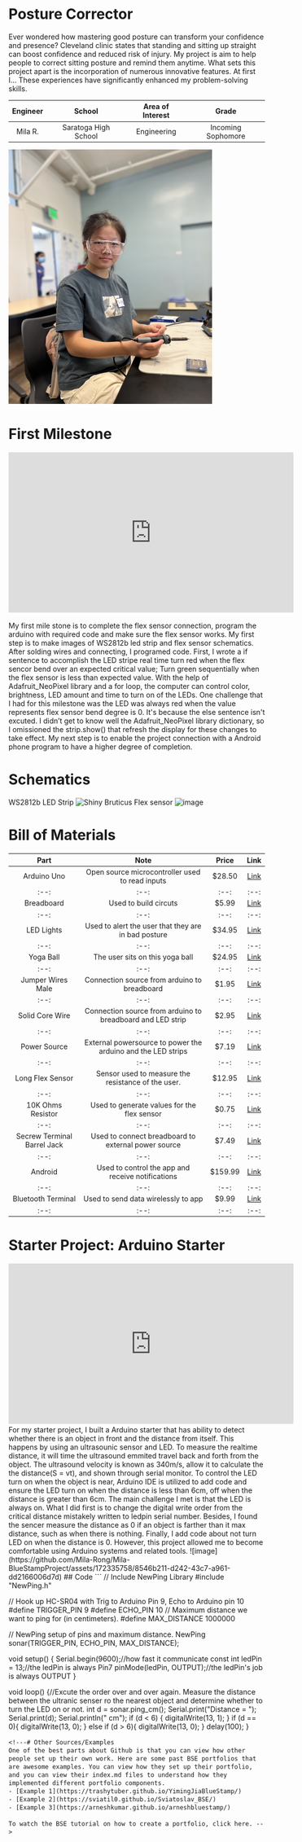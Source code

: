 # Posture Corrector
Ever wondered how mastering good posture can transform your confidence and presence? Cleveland clinic states that standing and sitting up straight can boost confidence and reduced risk of injury. 
My project is aim to help people to correct sitting posture and remind them anytime.
What sets this project apart is the incorporation of numerous innovative features.
At first I...
These experiences have significantly enhanced my problem-solving skills.

| **Engineer** | **School** | **Area of Interest** | **Grade** |
|:--:|:--:|:--:|:--:|
| Mila R. | Saratoga High School | Engineering | Incoming Sophomore

<img src="BlueStampSelfImage.jpeg" 
     width="400" 
     height="500" />

<!---# Final Milestone
# Second Milestone-->
# First Milestone
<iframe width="560" height="315" src="https://www.youtube.com/embed/qWUt8Wl382Y?si=09idMhwT-X0u8iI2" title="YouTube video player" frameborder="0" allow="accelerometer; autoplay; clipboard-write; encrypted-media; gyroscope; picture-in-picture; web-share" referrerpolicy="strict-origin-when-cross-origin" allowfullscreen></iframe>

My first mile stone is to complete the flex sensor connection, program the arduino with required code and make sure the flex sensor works. My first step is to make images of WS2812b led strip and flex sensor schematics. After solding wires and connecting, I programed code. First, I wrote a if sentence to accomplish the LED stripe real time turn red when the flex sencor bend over an expected critical value; Turn green sequentially when the flex sensor is less than expected value. With the help of Adafruit_NeoPixel library and a for loop, the computer can control color, brightness, LED amount and time to turn on of the LEDs.
One challenge that I had for this milestone was the LED was always red when the value represents flex sensor bend degree is 0. It's because the else sentence isn't excuted. I didn’t get to know well the Adafruit_NeoPixel library dictionary, so I omissioned the strip.show() that refresh the display for these changes to take effect.
My next step is to enable the project connection with a Android phone program to have a higher degree of completion.
# Schematics 
WS2812b LED Strip
![Shiny Bruticus](https://github.com/Mila-Rong/Mila-BlueStampProject/assets/172335758/806cf273-35f5-4d4e-9e75-c705c9f0e79d)
Flex sensor
![image](https://github.com/Mila-Rong/Mila-BlueStampProject/assets/172335758/84bef1d8-1d6a-4011-be44-0f94c5fc4af5)

# Bill of Materials

| **Part** | **Note** | **Price** | **Link** |
|:--:|:--:|:--:|:--:|
| Arduino Uno | Open source microcontroller used to read inputs | $28.50  | <a href="https://www.amazon.com/Arduino-A000066-ARDUINO-UNO-R3/dp/B008GRTSV6/ref=sr_1_3?crid=3VNEAL981J2CL&keywords=arduino+uno&qid=1685848547&sprefix=arduino%2Caps%2C170&sr=8-3"> Link </a> |
|:--:|:--:|:--:|:--:|
| Breadboard | Used to build circuts | $5.99 | <a href="https://www.amazon.com/Qunqi-point-Experiment-Breadboard-5-5%C3%978-2%C3%970-85cm/dp/B0135IQ0ZC/ref=sr_1_10?crid=2NREO3D61OYUY&keywords=breadboard&qid=1687992200&sprefix=breadboar%2Caps%2C210&sr=8-10"> Link </a> |
|:--:|:--:|:--:|:--:|
| LED Lights | Used to alert the user that they are in bad posture | $34.95 | <a href="https://www.amazon.com/Arduino-A000066-ARDUINO-UNO-R3/dp/B008GRTSV6/"> Link </a> |
|:--:|:--:|:--:|:--:|
| Yoga Ball | The user sits on this yoga ball | $24.95 | <a href="https://www.amazon.com/OPTP-Soft-Movement-Ball-Stability/dp/B07HZ1ZF2M/ref=sr_1_6?crid=2Z3VMANLO7K39&keywords=pilates+yoga+ball+12+inches&qid=1687561381&sprefix=pilates+yoga+ball+12+inche%2Caps%2C146&sr=8-6"> Link </a> |
|:--:|:--:|:--:|:--:|
| Jumper Wires Male | Connection source from arduino to breadboard | $1.95 | <a href="https://www.adafruit.com/product/1950"> Link </a> |
|:--:|:--:|:--:|:--:|
| Solid Core Wire | Connection source from arduino to breadboard and LED strip | $2.95 | <a href="https://www.adafruit.com/product/290"> Link </a> |
|:--:|:--:|:--:|:--:|
| Power Source | External powersource to power the arduino and the LED strips | $7.19 | <a href="https://www.amazon.com/Arkare-100V-240V-Replacement-Security-Raspberry-Pi/dp/B09W8X9VGK/ref=sr_1_2?keywords=ac+dc+adapter+5v&qid=1687987358&sr=8-2"> Link </a> |
|:--:|:--:|:--:|:--:|
| Long Flex Sensor | Sensor used to measure the resistance of the user. | $12.95 | <a href="https://www.adafruit.com/product/182"> Link </a> |
|:--:|:--:|:--:|:--:|
| 10K Ohms Resistor | Used to generate values for the flex sensor  | $0.75 | <a href="https://www.adafruit.com/product/2784"> Link </a> |
|:--:|:--:|:--:|:--:|
| Secrew Terminal Barrel Jack | Used to connect breadboard to external power source  | $7.49 | <a href="https://www.adafruit.com/product/2784](https://www.amazon.com/CGTime-Adapter-terminals-Connector-Security/dp/B07LFRDSB7/ref=sr_1_4?crid=2932T6C3FL0FF&keywords=screw+terminal+barrel+jack&qid=1688745780&sprefix=screw+termianl+barrel+jack%2Caps%2C142&sr=8-4)"> Link </a> |
|:--:|:--:|:--:|:--:|
| Android | Used to control the app and receive notifications  | $159.99 | <a href="https://www.amazon.com/dp/B09MZBTMQQ/ref=twister_B0BTCN5QXV?_encoding=UTF8&psc=1"> Link </a> |
|:--:|:--:|:--:|:--:|
| Bluetooth Terminal | Used to send data wirelessly to app  | $9.99| <a href="https://www.amazon.com/DSD-TECH-HC-05-Pass-through-Communication/dp/B01G9KSAF6/ref=sr_1_3?crid=1YJUU51AP8LFK&keywords=hc05+bluetooth+module+for+arduino&qid=1688745485&sprefix=HC05+blueetoo%2Caps%2C158&sr=8-3"> Link </a> |
|:--:|:--:|:--:|:--:|

# Starter Project: Arduino Starter
<iframe width="560" height="315" src="https://www.youtube.com/embed/AmasHNNt3hI?si=7HS6WkTH1lH-Cv-b" title="YouTube video player" frameborder="0" allow="accelerometer; autoplay; clipboard-write; encrypted-media; gyroscope; picture-in-picture; web-share" referrerpolicy="strict-origin-when-cross-origin" allowfullscreen></iframe>
For my starter project, I built a Arduino starter that has ability to detect whether there is an object in front and the distance from itself. This happens by using an ultrasounic sensor and LED. To measure the realtime distance, it will time the ultrasound emmited travel back and forth from the object. The ultrasound velocity is known as 340m/s, allow it to calculate the the distance(S = vt), and shown through serial monitor. To control the LED turn on when the object is near, Arduino IDE is utilized to add code and ensure the LED turn on when the distance is less than 6cm, off when the distance is greater than 6cm.
The main challenge I met is that the LED is always on. What I did first is to change the digital write order from the critical distance mistakely written to ledpin serial number. Besides, I found the sencer measure the distance as 0 if an object is farther than it max distance, such as when there is nothing. Finally, I add code about not turn LED on when the distance is 0. However, this project allowed me to become comfortable using Arduino systems and related tools.
![image](https://github.com/Mila-Rong/Mila-BlueStampProject/assets/172335758/8546b211-d242-43c7-a961-dd2166006d7d)
## Code
```
// Include NewPing Library
#include "NewPing.h"

// Hook up HC-SR04 with Trig to Arduino Pin 9, Echo to Arduino pin 10
#define TRIGGER_PIN 9
#define ECHO_PIN 10
// Maximum distance we want to ping for (in centimeters).
#define MAX_DISTANCE 1000000	

// NewPing setup of pins and maximum distance.
NewPing sonar(TRIGGER_PIN, ECHO_PIN, MAX_DISTANCE);

void setup() {
	Serial.begin(9600);//how fast it communicate
  const int ledPin = 13;//the ledPin is always Pin7
  pinMode(ledPin, OUTPUT);//the ledPin's job is always OUTPUT
}

void loop() {//Excute the order over and over again. Measure the distance between the ultranic senser ro the nearest object and determine whether to turn the LED on or not.
  int d = sonar.ping_cm();
  Serial.print("Distance = ");
	Serial.print(d);
	Serial.println(" cm");
  if (d < 6) {
    digitalWrite(13, 1);
  }
  if (d == 0){
    digitalWrite(13, 0);
  }
  else if (d > 6){
    digitalWrite(13, 0);
  }
  delay(100);
}
```
<!---# Other Sources/Examples
One of the best parts about Github is that you can view how other people set up their own work. Here are some past BSE portfolios that are awesome examples. You can view how they set up their portfolio, and you can view their index.md files to understand how they implemented different portfolio components.
- [Example 1](https://trashytuber.github.io/YimingJiaBlueStamp/)
- [Example 2](https://sviatil0.github.io/Sviatoslav_BSE/)
- [Example 3](https://arneshkumar.github.io/arneshbluestamp/)

To watch the BSE tutorial on how to create a portfolio, click here. -->
